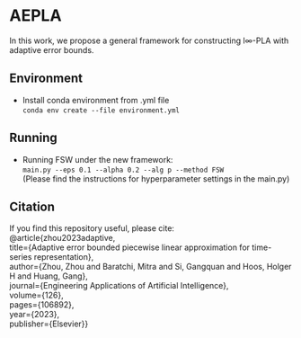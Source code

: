 # AEPLA
In this work, we propose a general framework for constructing l∞-PLA with adaptive error bounds.
## Environment
* Install conda environment from .yml file  
`conda env create --file environment.yml`
## Running
* Running FSW under the new framework:  
`main.py --eps 0.1 --alpha 0.2 --alg p --method FSW`  
(Please find the instructions for hyperparameter settings in the main.py)
## Citation
If you find this repository useful, please cite: <br>
@article{zhou2023adaptive, <br>
  title={Adaptive error bounded piecewise linear approximation for time-series representation}, <br>
  author={Zhou, Zhou and Baratchi, Mitra and Si, Gangquan and Hoos, Holger H and Huang, Gang}, <br>
  journal={Engineering Applications of Artificial Intelligence}, <br>
  volume={126}, <br>
  pages={106892}, <br>
  year={2023}, <br>
  publisher={Elsevier}}
